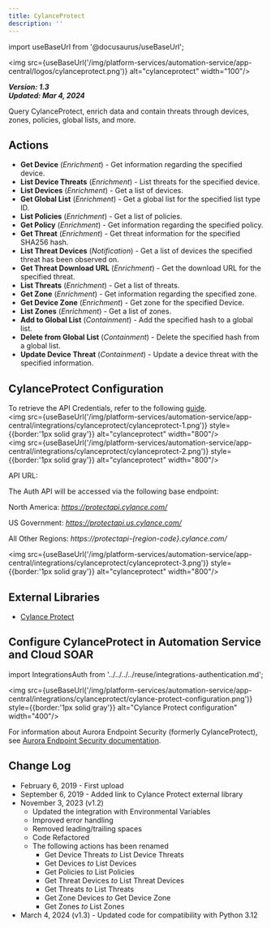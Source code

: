 ```yaml
---
title: CylanceProtect
description: ''
---
```


import useBaseUrl from '@docusaurus/useBaseUrl';

<img src={useBaseUrl('/img/platform-services/automation-service/app-central/logos/cylanceprotect.png')} alt="cylanceprotect" width="100"/>

***Version: 1.3  
Updated: Mar 4, 2024***

Query CylanceProtect, enrich data and contain threats through devices, zones, policies, global lists, and more.

## Actions

* **Get Device** (*Enrichment*) - Get information regarding the specified device.
* **List Device Threats** (*Enrichment*) - List threats for the specified device.
* **List Devices** (*Enrichment*) - Get a list of devices.
* **Get Global List** (*Enrichment*) - Get a global list for the specified list type ID.
* **List Policies** (*Enrichment*) - Get a list of policies.
* **Get Policy** (*Enrichment*) - Get information regarding the specified policy.
* **Get Threat** (*Enrichment*) - Get threat information for the specified SHA256 hash.
* **List Threat Devices** (*Notification*) - Get a list of devices the specified threat has been observed on.
* **Get Threat Download URL** (*Enrichment*) - Get the download URL for the specified threat.
* **List Threats** (*Enrichment*) - Get a list of threats.
* **Get Zone** (*Enrichment*) - Get information regarding the specified zone.
* **Get Device Zone** (*Enrichment*) - Get zone for the specified Device.
* **List Zones** (*Enrichment*) - Get a list of zones.
* **Add to Global List** (*Containment*) - Add the specified hash to a global list.
* **Delete from Global List** (*Containment*) - Delete the specified hash from a global list.
* **Update Device Threat** (*Containment*) - Update a device threat with the specified information.

## CylanceProtect Configuration

To retrieve the API Credentials, refer to the following [guide](https://docs.blackberry.com/en/unified-endpoint-security/blackberry-ues/Cylance-API-user-guide/Application_Management/To_Add_an_Application).<br/><img src={useBaseUrl('/img/platform-services/automation-service/app-central/integrations/cylanceprotect/cylanceprotect-1.png')} style={{border:'1px solid gray'}} alt="cylanceprotect" width="800"/><br/><img src={useBaseUrl('/img/platform-services/automation-service/app-central/integrations/cylanceprotect/cylanceprotect-2.png')} style={{border:'1px solid gray'}} alt="cylanceprotect" width="800"/>

API URL:

The Auth API will be accessed via the following base endpoint:

North America: *https://protectapi.cylance.com/*

US Government: *https://protectapi.us.cylance.com/*

All Other Regions: *https://protectapi-{region-code}.cylance.com/*

<img src={useBaseUrl('/img/platform-services/automation-service/app-central/integrations/cylanceprotect/cylanceprotect-3.png')} style={{border:'1px solid gray'}} alt="cylanceprotect" width="800"/>

## External Libraries

* [Cylance Protect](https://github.com/jpadilla/pyjwt/blob/master/LICENSE)

## Configure CylanceProtect in Automation Service and Cloud SOAR

import IntegrationsAuth from '../../../../reuse/integrations-authentication.md';

<IntegrationsAuth/>

<img src={useBaseUrl('/img/platform-services/automation-service/app-central/integrations/cylanceprotect/cylance-protect-configuration.png')} style={{border:'1px solid gray'}} alt="Cylance Protect configuration" width="400"/>

For information about Aurora Endpoint Security (formerly CylanceProtect), see [Aurora Endpoint Security documentation](https://docs.arcticwolf.com/category/aurora_endpoint_security).

## Change Log

* February 6, 2019 - First upload
* September 6, 2019 - Added link to Cylance Protect external library
* November 3, 2023 (v1.2)
    + Updated the integration with Environmental Variables
    + Improved error handling
    + Removed leading/trailing spaces
    + Code Refactored
    + The following actions has been renamed
        - Get Device Threats *to* List Device Threats
        - Get Devices *to* List Devices
        - Get Policies *to* List Policies
        - Get Threat Devices *to* List Threat Devices
        - Get Threats *to* List Threats
        - Get Zone Devices *to* Get Device Zone
        - Get Zones *to* List Zones
* March 4, 2024 (v1.3) - Updated code for compatibility with Python 3.12
